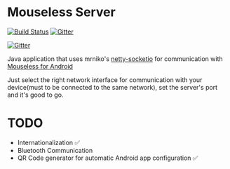 # Mouseless Server
[![Build Status](https://travis-ci.org/rodrigogs/mouseless-server.svg?branch=master)](https://travis-ci.org/rodrigogs/mouseless-server)
[![Gitter](https://badges.gitter.im/Join%20Chat.svg)](https://gitter.im/rodrigogs/mouseless-server?utm_source=badge&utm_medium=badge&utm_campaign=pr-badge&utm_content=body_badge)

[![Gitter](https://badges.gitter.im/Join%20Chat.svg)](https://gitter.im/rodrigogs/mouseless-server?utm_source=badge&utm_medium=badge&utm_campaign=pr-badge&utm_content=badge)

Java application that uses mrniko's [netty-socketio](https://github.com/mrniko/netty-socketio) for communication with [Mouseless for Android](https://github.com/rodrigogs/mouseless)

Just select the right network interface for communication with your device(must to be connected to the same network), set the server's port and it's good to go.

# TODO
* Internationalization :white_check_mark:
* Bluetooth Communication
* QR Code generator for automatic Android app configuration :white_check_mark:
